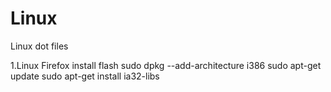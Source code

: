 # Linux
Linux dot files

1.Linux Firefox install flash
sudo dpkg --add-architecture i386
sudo apt-get update 
sudo apt-get install ia32-libs
